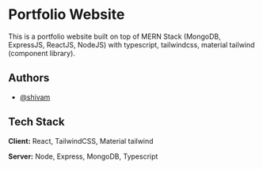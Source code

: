 
# Portfolio Website

This is a portfolio website built on top of MERN Stack (MongoDB, ExpressJS, ReactJS, NodeJS) with typescript, tailwindcss, material tailwind (component library).

## Authors

- [@shivam](https://www.github.com/sethshivam11)

## Tech Stack

**Client:** React, TailwindCSS, Material tailwind 

**Server:** Node, Express, MongoDB, Typescript 